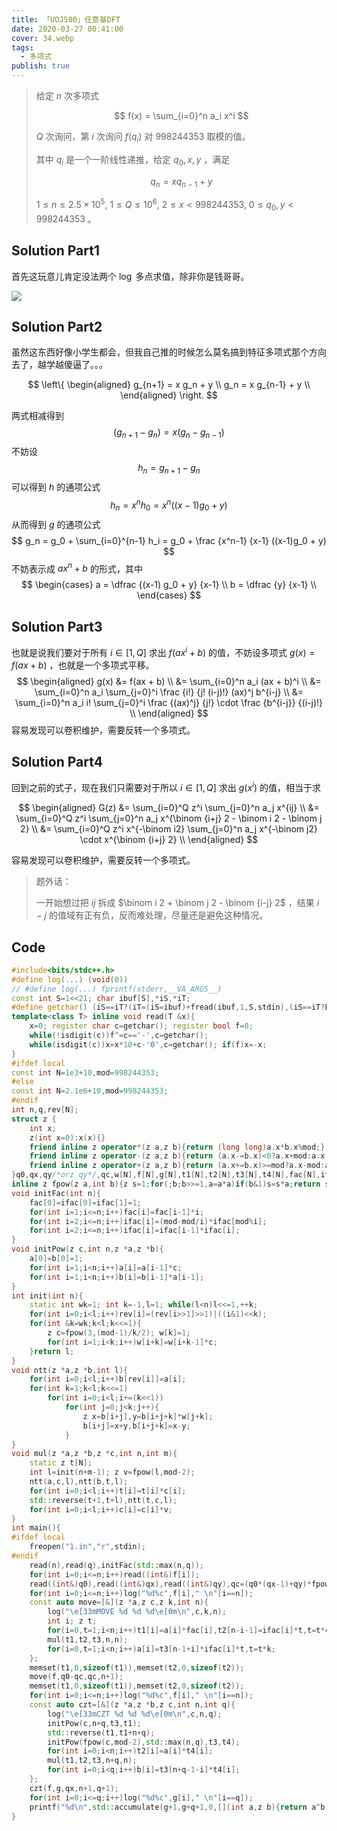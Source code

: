 ```yaml
---
title: 「UOJ500」任意基DFT
date: 2020-03-27 00:41:00
cover: 34.webp
tags:
  - 多项式
publish: true
---
```


> 给定 $n$ 次多项式
> 
> $$
> f(x) = \sum_{i=0}^n a_i x^i
> $$
> 
> $Q$ 次询问，第 $i$ 次询问 $f(q_i)$ 对 $998244353$ 取模的值。
> 
> 其中 $q_i$ 是一个一阶线性递推，给定 $q_0, x, y$ ，满足
> 
> $$
> q_n = x q_{n-1} + y
> $$
> 
> $1 \leq n \leq 2.5 \times 10^5, \ 1 \leq Q \leq 10^6, \ 2 \leq x < 998244353, \ 0 \leq q_0, y < 998244353$ 。

<!--more-->

## Solution Part1

首先这玩意儿肯定没法两个 $\log$ 多点求值，除非你是钱哥哥。

<img src="https://static.memset0.cn/img/v1/20200801203057.png" width:320px margin:auto>


## Solution Part2

虽然这东西好像小学生都会，但我自己推的时候怎么莫名搞到特征多项式那个方向去了，越学越傻逼了。。。

$$
\left\{ \begin{aligned}
g_{n+1} = x g_n + y \\
g_n = x g_{n-1} + y \\
\end{aligned} \right.
$$

两式相减得到
$$
(g_{n+1}-g_n) = x (g_n - g_{n-1})
$$
不妨设
$$
h_n = g_{n+1} - g_n
$$
可以得到 $h$ 的通项公式
$$
h_n = x^n h_0 = x^n ((x-1) g_0 + y)
$$
从而得到 $g$ 的通项公式
$$
g_n = g_0 + \sum_{i=0}^{n-1} h_i = g_0 + \frac {x^n-1} {x-1} ((x-1)g_0 + y)
$$
不妨表示成 $ax^n + b$ 的形式，其中
$$
\begin{cases}
a = \dfrac {(x-1) g_0 + y} {x-1} \\
b = \dfrac {y} {x-1} \\
\end{cases}
$$

## Solution Part3

也就是说我们要对于所有 $i \in [1, Q]$ 求出 $f(a x^i + b)$ 的值，不妨设多项式 $g(x) = f(ax + b)$ ，也就是一个多项式平移。
$$
\begin{aligned}
g(x)
&= f(ax + b) \\
&= \sum_{i=0}^n a_i (ax + b)^i \\
&= \sum_{i=0}^n a_i \sum_{j=0}^i \frac {i!} {j! (i-j)!} (ax)^j b^{i-j} \\
&= \sum_{i=0}^n a_i i! \sum_{j=0}^i \frac {(ax)^j} {j!} \cdot \frac {b^{i-j}} {(i-j)!} \\
\end{aligned}
$$
容易发现可以卷积维护，需要反转一个多项式。

## Solution Part4

回到之前的式子，现在我们只需要对于所以 $i \in [1, Q]$ 求出 $g(x^i)$ 的值，相当于求

$$
\begin{aligned}
G(z)
&= \sum_{i=0}^Q z^i \sum_{j=0}^n a_j x^{ij} \\
&= \sum_{i=0}^Q z^i \sum_{j=0}^n a_j x^{\binom {i+j} 2 - \binom i 2 - \binom j 2} \\
&= \sum_{i=0}^Q z^i x^{-\binom i2} \sum_{j=0}^n a_j x^{-\binom j2} \cdot x^{\binom {i+j} 2} \\
\end{aligned}
$$

容易发现可以卷积维护，需要反转一个多项式。

> 题外话：
>
> 一开始想过把 $ij$ 拆成 $\binom i 2 + \binom j 2 - \binom {i-j} 2$ ，结果 $i-j$ 的值域有正有负，反而难处理，尽量还是避免这种情况。

## Code

```cpp
#include<bits/stdc++.h>
#define log(...) (void(0))
// #define log(...) fprintf(stderr,__VA_ARGS__)
const int S=1<<21; char ibuf[S],*iS,*iT;
#define getchar() (iS==iT?(iT=(iS=ibuf)+fread(ibuf,1,S,stdin),(iS==iT?EOF:*iS++)):*iS++)
template<class T> inline void read(T &x){
    x=0; register char c=getchar(); register bool f=0;
    while(!isdigit(c))f^=c=='-',c=getchar();
    while(isdigit(c))x=x*10+c-'0',c=getchar(); if(f)x=-x;
}
#ifdef local
const int N=1e3+10,mod=998244353;
#else
const int N=2.1e6+10,mod=998244353;
#endif
int n,q,rev[N];
struct z {
    int x;
    z(int x=0):x(x){}
    friend inline z operator*(z a,z b){return (long long)a.x*b.x%mod;}
    friend inline z operator-(z a,z b){return (a.x-=b.x)<0?a.x+mod:a.x;}
    friend inline z operator+(z a,z b){return (a.x+=b.x)>=mod?a.x-mod:a.x;}
}q0,qx,qy/*orz qy*/,qc,w[N],f[N],g[N],t1[N],t2[N],t3[N],t4[N],fac[N],ifac[N];
inline z fpow(z a,int b){z s=1;for(;b;b>>=1,a=a*a)if(b&1)s=s*a;return s;}
void initFac(int n){
    fac[0]=ifac[0]=ifac[1]=1;
    for(int i=1;i<=n;i++)fac[i]=fac[i-1]*i;
    for(int i=2;i<=n;i++)ifac[i]=(mod-mod/i)*ifac[mod%i];
    for(int i=2;i<=n;i++)ifac[i]=ifac[i-1]*ifac[i];
}
void initPow(z c,int n,z *a,z *b){
    a[0]=b[0]=1;
    for(int i=1;i<n;i++)a[i]=a[i-1]*c;
    for(int i=1;i<n;i++)b[i]=b[i-1]*a[i-1];
}
int init(int n){
    static int wk=1; int k=-1,l=1; while(l<n)l<<=1,++k;
    for(int i=0;i<l;i++)rev[i]=(rev[i>>1]>>1)|((i&1)<<k);
    for(int &k=wk;k<l;k<<=1){
        z c=fpow(3,(mod-1)/k/2); w[k]=1;
        for(int i=1;i<k;i++)w[i+k]=w[i+k-1]*c;
    }return l;
}
void ntt(z *a,z *b,int l){
    for(int i=0;i<l;i++)b[rev[i]]=a[i];
    for(int k=1;k<l;k<<=1)
        for(int i=0;i<l;i+=(k<<1))
            for(int j=0;j<k;j++){
                z x=b[i+j],y=b[i+j+k]*w[j+k];
                b[i+j]=x+y,b[i+j+k]=x-y;
            }
}
void mul(z *a,z *b,z *c,int n,int m){
    static z t[N];
    int l=init(n+m-1); z v=fpow(l,mod-2);
    ntt(a,c,l),ntt(b,t,l);
    for(int i=0;i<l;i++)t[i]=t[i]*c[i];
    std::reverse(t+1,t+l),ntt(t,c,l);
    for(int i=0;i<l;i++)c[i]=c[i]*v;
}
int main(){
#ifdef local
    freopen("1.in","r",stdin);
#endif
    read(n),read(q),initFac(std::max(n,q));
    for(int i=0;i<=n;i++)read((int&)f[i]);
    read((int&)q0),read((int&)qx),read((int&)qy),qc=(q0*(qx-1)+qy)*fpow(qx-1,mod-2);
    for(int i=0;i<=n;i++)log("%d%c",f[i]," \n"[i==n]);
    const auto move=[&](z *a,z c,z k,int n){
        log("\e[33mMOVE %d %d %d\e[0m\n",c,k,n);
        int i; z t;
        for(i=0,t=1;i<n;i++)t1[i]=a[i]*fac[i],t2[n-i-1]=ifac[i]*t,t=t*c;
        mul(t1,t2,t3,n,n);
        for(i=0,t=1;i<n;i++)a[i]=t3[n-1+i]*ifac[i]*t,t=t*k;
    };
    memset(t1,0,sizeof(t1)),memset(t2,0,sizeof(t2));
    move(f,q0-qc,qc,n+1);
    memset(t1,0,sizeof(t1)),memset(t2,0,sizeof(t2));
    for(int i=0;i<=n;i++)log("%d%c",f[i]," \n"[i==n]);
    const auto czt=[&](z *a,z *b,z c,int n,int q){
        log("\e[33mCZT %d %d %d\e[0m\n",c,n,q);
        initPow(c,n+q,t3,t1);
        std::reverse(t1,t1+n+q);
        initPow(fpow(c,mod-2),std::max(n,q),t3,t4);
        for(int i=0;i<n;i++)t2[i]=a[i]*t4[i];
        mul(t1,t2,t3,n+q,n);
        for(int i=0;i<q;i++)b[i]=t3[n+q-1-i]*t4[i];
    };
    czt(f,g,qx,n+1,q+1);
    for(int i=0;i<=q;i++)log("%d%c",g[i]," \n"[i==q]);
    printf("%d\n",std::accumulate(g+1,g+q+1,0,[](int a,z b){return a^b.x;}));
}
```